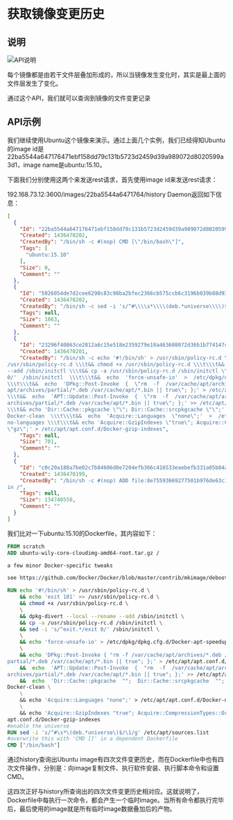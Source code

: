 # 获取镜像变更历史

## 说明

![API说明](http://images.dostudy.top/doc/docker/331c8d6f-0394-4aae-a7a0-6c4581a9b3eb.png)

每个镜像都是由若干文件层叠加形成的，所以当镜像发生变化时，其实是最上面的文件层发生了变化。

通过这个API，我们就可以查询到镜像的文件变更记录

## API示例

我们继续使用Ubuntu这个镜像来演示。通过上面几个实例，我们已经得知Ubuntu的image id是22ba5544a647176471ebf158dd79c131b5723d2459d39a989072d8020599a3d1，image name是ubuntu:15.10。

下面我们分别使用这两个来发送rest请求，首先使用image id来发送rest请求：

192.168.73.12:3600/images/22ba5544a6471764/history
Daemon返回如下信息：

```json
[
  {
    "Id": "22ba5544a647176471ebf158dd79c131b5723d2459d39a989072d8020599a3d1",
    "Created": 1436470202,
    "CreatedBy": "/bin/sh -c #(nop) CMD [\"/bin/bash\"]",
    "Tags": [
      "ubuntu:15.10"
    ],
    "Size": 0,
    "Comment": ""
  },
  {
    "Id": "5026054de7d2cee6290c83c98ba2bfec2366cb575ccb6c3196b039b88d933f4d",
    "Created": 1436470202,
    "CreatedBy": "/bin/sh -c sed -i 's/^#\\\\s*\\\\(deb.*universe\\\\)$/\\\\1/g' /etc/apt/sources.list",
    "Tags": null,
    "Size": 1863,
    "Comment": ""
  },
  {
    "Id": "23296f40863ce2812a6c15e518e2359279e10a463608072d36b1b774147cb3bf",
    "Created": 1436470201,
    "CreatedBy": "/bin/sh -c echo '#!/bin/sh' > /usr/sbin/policy-rc.d \\\t&& echo 'exit 101' >>
/usr/sbin/policy-rc.d \\\t&& chmod +x /usr/sbin/policy-rc.d \\\t\\\t&& dpkg-divert --local --rename
--add /sbin/initctl \\\t&& cp -a /usr/sbin/policy-rc.d /sbin/initctl \\\t&& sed -i 's/^exit.*/exit
0/'  /sbin/initctl  \\\t\\\t&&  echo  'force-unsafe-io'  >  /etc/dpkg/dpkg.cfg.d/Docker-apt-speedup
\\\t\\\t&&  echo  'DPkg::Post-Invoke  {  \"rm  -f  /var/cache/apt/archives/*.deb  /var/cache/
apt/archives/partial/*.deb /var/cache/apt/*.bin || true\"; };' > /etc/apt/apt.conf.d/Docker-clean
\\\t&&  echo  'APT::Update::Post-Invoke  {  \"rm  -f  /var/cache/apt/archives/*.deb /var/cache/apt/
archives/partial/*.deb /var/cache/apt/*.bin || true\"; };' >> /etc/apt/apt.conf.d/Docker-clean
\\\t&& echo 'Dir::Cache::pkgcache \"\"; Dir::Cache::srcpkgcache \"\";' >> /etc/apt/apt.conf.d/
Docker-clean  \\\t\\\t&&  echo  'Acquire::Languages  \"none\";'  >  /etc/apt/apt.conf.d/Docker-
no-languages \\\t\\\t&& echo 'Acquire::GzipIndexes \"true\"; Acquire::CompressionTypes::Order::
\"gz\";' > /etc/apt/apt.conf.d/Docker-gzip-indexes",
    "Tags": null,
    "Size": 701,
    "Comment": ""
  },
  {
    "Id": "c0c20a188a7be02c7b84606d0e7204efb366c416533eaebefb331a05b84aa9a8",
    "Created": 1436470199,
    "CreatedBy": "/bin/sh -c #(nop) ADD file:8e75593669277501b976de63c1550017d5de11fc717c6060a240aa4745db0271
in /",
    "Tags": null,
    "Size": 134740550,
    "Comment": ""
  }
]
```

我们比对一下ubuntu:15.10的Dockerfile，其内容如下：

```dockerfile
FROM scratch
ADD ubuntu-wily-core-cloudimg-amd64-root.tar.gz /

a few minor Docker-specific tweaks

see https://github.com/Docker/Docker/blob/master/contrib/mkimage/debootstrap

RUN echo '#!/bin/sh' > /usr/sbin/policy-rc.d \
    && echo 'exit 101' >> /usr/sbin/policy-rc.d \
    && chmod +x /usr/sbin/policy-rc.d \
    \
    && dpkg-divert --local --rename --add /sbin/initctl \
    && cp -a /usr/sbin/policy-rc.d /sbin/initctl \
    && sed -i 's/^exit.*/exit 0/' /sbin/initctl \
    \
    && echo 'force-unsafe-io' > /etc/dpkg/dpkg.cfg.d/Docker-apt-speedup \
    \
    && echo 'DPkg::Post-Invoke { "rm -f /var/cache/apt/archives/*.deb /var/cache/apt/archives/
partial/*.deb /var/cache/apt/*.bin || true"; };' > /etc/apt/apt.conf.d/Docker-clean \
    &&  echo  'APT::Update::Post-Invoke  {  "rm  -f  /var/cache/apt/archives/*.deb  /var/cache/apt/
archives/partial/*.deb /var/cache/apt/*.bin || true"; };' >> /etc/apt/apt.conf.d/Docker-clean \
    &&  echo  'Dir::Cache::pkgcache  "";  Dir::Cache::srcpkgcache  "";'  >>  /etc/apt/apt.conf.d/
Docker-clean \
    \
    && echo 'Acquire::Languages "none";' > /etc/apt/apt.conf.d/Docker-no-languages \
    \
    && echo 'Acquire::GzipIndexes "true"; Acquire::CompressionTypes::Order:: "gz";' > /etc/apt/
apt.conf.d/Docker-gzip-indexes
#enable the universe
RUN sed -i 's/^#\s*\(deb.*universe\)$/\1/g' /etc/apt/sources.list
#overwrite this with 'CMD []' in a dependent Dockerfile
CMD ["/bin/bash"]
```

通过history查询出Ubuntu image有四次文件变更历史，而在Dockerfile中也有四次文件操作，分别是：向image复制文件、执行软件安装、执行脚本命令和设置CMD。

这四次正好与history所查询出的四次文件变更历史相对应。这就说明了，Dockerfile中每执行一次命令，都会产生一个临时image。当所有命令都执行完毕后，最后使用的image就是所有临时image数据叠加后的产物。
